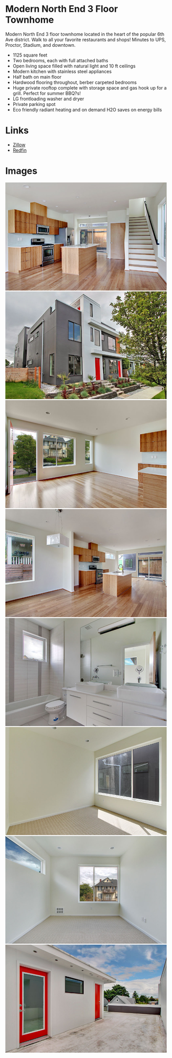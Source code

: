 # Modern North End 3 Floor Townhome

Modern North End 3 floor townhome located in the heart of the popular 6th Ave district.  Walk to all your favorite restaurants and shops!  Minutes to UPS, Proctor, Stadium, and downtown.

* 1125 square feet
* Two bedrooms, each with full attached baths
* Open living space filled with natural light and 10 ft ceilings
* Modern kitchen with stainless steel appliances
* Half bath on main floor
* Hardwood flooring throughout, berber carpeted bedrooms
* Huge private rooftop complete with storage space and gas hook up for a grill. Perfect for summer BBQ?s!
* LG frontloading washer and dryer
* Private parking spot
* Eco friendly radiant heating and on demand H2O saves on energy bills

# Links
* [Zillow](https://www.zillow.com/homedetails/616-N-Oakes-St-B-Tacoma-WA-98406/118249028_zpid/?view=public)
* [Redfin](https://www.redfin.com/WA/Tacoma/616-N-Oakes-St-98406/unit-B/home/40493403)

# Images
![](img/1.jpg)
![](img/2.jpg)
![](img/3.jpg)
![](img/4.jpg)
![](img/5.jpg)
![](img/6.jpg)
![](img/7.jpg)
![](img/8.jpg)
